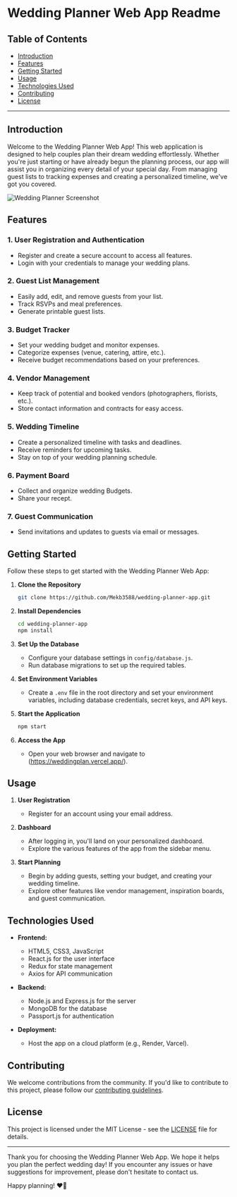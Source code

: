 # Wedding Planner Web App Readme

## Table of Contents
- [Introduction](#introduction)
- [Features](#features)
- [Getting Started](#getting-started)
- [Usage](#usage)
- [Technologies Used](#technologies-used)
- [Contributing](#contributing)
- [License](#license)

---

## Introduction

Welcome to the Wedding Planner Web App! This web application is designed to help couples plan their dream wedding effortlessly. Whether you're just starting or have already begun the planning process, our app will assist you in organizing every detail of your special day. From managing guest lists to tracking expenses and creating a personalized timeline, we've got you covered.

![Wedding Planner Screenshot](wedding-planner-screenshot.png)

## Features

### 1. User Registration and Authentication
- Register and create a secure account to access all features.
- Login with your credentials to manage your wedding plans.

### 2. Guest List Management
- Easily add, edit, and remove guests from your list.
- Track RSVPs and meal preferences.
- Generate printable guest lists.

### 3. Budget Tracker
- Set your wedding budget and monitor expenses.
- Categorize expenses (venue, catering, attire, etc.).
- Receive budget recommendations based on your preferences.

### 4. Vendor Management
- Keep track of potential and booked vendors (photographers, florists, etc.).
- Store contact information and contracts for easy access.

### 5. Wedding Timeline
- Create a personalized timeline with tasks and deadlines.
- Receive reminders for upcoming tasks.
- Stay on top of your wedding planning schedule.

### 6. Payment Board
- Collect and organize wedding Budgets.
- Share your recept.

### 7. Guest Communication
- Send invitations and updates to guests via email or messages.

## Getting Started

Follow these steps to get started with the Wedding Planner Web App:

1. **Clone the Repository**
   ```bash
   git clone https://github.com/Mekb3588/wedding-planner-app.git
   ```

2. **Install Dependencies**
   ```bash
   cd wedding-planner-app
   npm install
   ```

3. **Set Up the Database**
   - Configure your database settings in `config/database.js`.
   - Run database migrations to set up the required tables.

4. **Set Environment Variables**
   - Create a `.env` file in the root directory and set your environment variables, including database credentials, secret keys, and API keys.

5. **Start the Application**
   ```bash
   npm start
   ```

6. **Access the App**
   - Open your web browser and navigate to (https://weddingplan.vercel.app/).

## Usage

1. **User Registration**
   - Register for an account using your email address.

2. **Dashboard**
   - After logging in, you'll land on your personalized dashboard.
   - Explore the various features of the app from the sidebar menu.

3. **Start Planning**
   - Begin by adding guests, setting your budget, and creating your wedding timeline.
   - Explore other features like vendor management, inspiration boards, and guest communication.

## Technologies Used

- **Frontend:**
  - HTML5, CSS3, JavaScript
  - React.js for the user interface
  - Redux for state management
  - Axios for API communication

- **Backend:**
  - Node.js and Express.js for the server
  - MongoDB for the database
  - Passport.js for authentication

- **Deployment:**
  - Host the app on a cloud platform (e.g., Render, Varcel).

## Contributing

We welcome contributions from the community. If you'd like to contribute to this project, please follow our [contributing guidelines](CONTRIBUTING.md).

## License

This project is licensed under the MIT License - see the [LICENSE](LICENSE) file for details.

---

Thank you for choosing the Wedding Planner Web App. We hope it helps you plan the perfect wedding day! If you encounter any issues or have suggestions for improvement, please don't hesitate to contact us.

Happy planning! ❤️🎉
